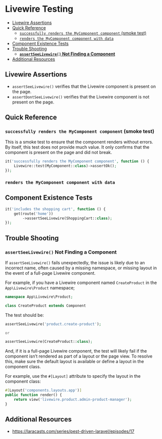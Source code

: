 # Livewire Testing

- [Livewire Assertions](#livewire-assertions)
- [Quick Reference](#quick-reference)
    - [`successfully renders the MyComponent component` (smoke test)](#successfully-renders-the-mycomponent-component-smoke-test)
    - [`renders the MyComponent component with data`](#renders-the-mycomponent-component-with-data)
- [Component Existence Tests](#component-existence-tests)
- [Trouble Shooting](#trouble-shooting)
    - [**`assertSeeLivewire()` Not Finding a Component**](#assertseelivewire-not-finding-a-component)
- [Additional Resources](#additional-resources)

## Livewire Assertions 

- `assertSeeLivewire()` verifies that the Livewire component is present on the page.
- `assertDontSeeLivewire()` verifies that the Livewire component is not present on the page.

## Quick Reference 

### `successfully renders the MyComponent component` (smoke test)

This is a smoke test to ensure that the component renders without errors. By itself, this
test does not provide much value. It only confirms that the component is present on the
page and did not break.

```php
it('successfully renders the MyComponent component', function () {
    Livewire::test(MyComponent::class)->assertOk();
});
```

### `renders the MyComponent component with data`

<!-- contains the AdminScheduledEventManager livewire component -->

## Component Existence Tests

```php
it('includes the shopping cart', function () {
    get(route('home'))
        ->assertSeeLivewire(ShoppingCart::class);
});
```



## Trouble Shooting

### **`assertSeeLivewire()` Not Finding a Component**  

If `assertSeeLivewire()` fails unexpectedly, the issue is likely due to an incorrect name,
often caused by a missing namespace, or missing layout in the event of a full-page
Livewire component.  

For example, if you have a Livewire component named `CreateProduct` in the `App\Livewire\Product` namespace;  

```php
namespace App\Livewire\Product;

class CreateProduct extends Component
```

The test should be:  

```php
assertSeeLivewire('product.create-product');

or

assertSeeLivewire(CreateProduct::class);
```

And, if it is a full-page Livewire component, the test will likely fail if the component
isn’t rendered as part of a layout or the page view. To resolve this, make sure the
default layout is available or define a layout in the component class. 

For example, use the `#[Layout]` attribute to specify the layout in the component class:

```php
#[Layout('components.layouts.app')]
public function render() {
    return view('livewire.product.admin-product-manager');
}
```

## Additional Resources

- <a href="https://laracasts.com/series/pest-driven-laravel/episodes/17"
  target="blank">https://laracasts.com/series/pest-driven-laravel/episodes/17</a>

